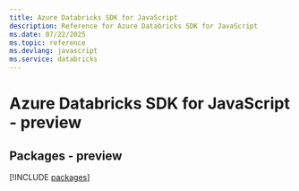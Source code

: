 ```yaml
---
title: Azure Databricks SDK for JavaScript
description: Reference for Azure Databricks SDK for JavaScript
ms.date: 07/22/2025
ms.topic: reference
ms.devlang: javascript
ms.service: databricks
---
```

# Azure Databricks SDK for JavaScript - preview
## Packages - preview
[!INCLUDE [packages](databricks-index.md)]